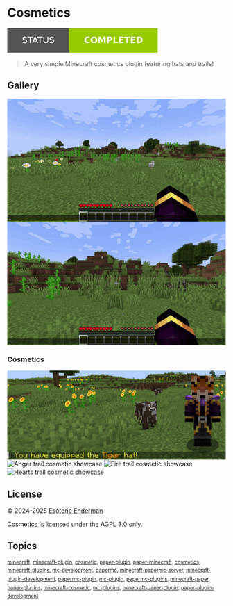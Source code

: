 # Cosmetics

[![Project status: completed](./assets/images/badges/status.svg)](./)

> A very simple Minecraft cosmetics plugin featuring hats and trails!

## Gallery

<img align="center" alt="Cosmetics GUI showcase" src="./assets/gifs/showcase.gif">
<img align="center" alt="Admin command showcase" src="./assets/gifs/admin.gif">

### Cosmetics

<img align="center" alt="Tiger hat cosmetic showcase" src="./assets/images/screenshots/cosmetics/hats/tiger.png">
<img align="center" alt="Anger trail cosmetic showcase" src="./assets/gifs/cosmetics/trails/anger.gif">
<img align="center" alt="Fire trail cosmetic showcase" src="./assets/gifs/cosmetics/trails/fire.gif">
<img align="center" alt="Hearts trail cosmetic showcase" src="./assets/gifs/cosmetics/trails/hearts.gif">

## License

&copy; 2024-2025 [Esoteric Enderman](https://enderman.dev)

[Cosmetics](./) is licensed under the [AGPL 3.0](./LICENSE) only.

## Topics

<sup>[minecraft](https://github.com/topics/minecraft), [minecraft-plugin](https://github.com/topics/minecraft-plugin), [cosmetic](https://github.com/topics/cosmetic), [paper-plugin](https://github.com/topics/paper-plugin), [paper-minecraft](https://github.com/topics/paper-minecraft), [cosmetics](https://github.com/topics/cosmetics), [minecraft-plugins](https://github.com/topics/minecraft-plugins), [mc-development](https://github.com/topics/mc-development), [papermc](https://github.com/topics/papermc), [minecraft-papermc-server](https://github.com/topics/minecraft-papermc-server), [minecraft-plugin-development](https://github.com/topics/minecraft-plugin-development), [papermc-plugin](https://github.com/topics/papermc-plugin), [mc-plugin](https://github.com/topics/mc-plugin), [papermc-plugins](https://github.com/topics/papermc-plugins), [minecraft-paper](https://github.com/topics/minecraft-paper), [paper-plugins](https://github.com/topics/paper-plugins), [minecraft-cosmetic](https://github.com/topics/minecraft-cosmetic), [mc-plugins](https://github.com/topics/mc-plugins), [minecraft-paper-plugin](https://github.com/topics/minecraft-paper-plugin), [paper-plugin-development](https://github.com/topics/paper-plugin-development)</sup>
